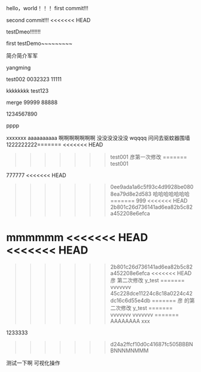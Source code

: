 ﻿hello，world！！！
first commit!!!

second commit!!!
<<<<<<< HEAD


testDmeo!!!!!!!

first testDemo~~~~~~~~~

简介简介军军

yangming

test002
0032323
11111

kkkkkkkk     test123

merge
99999
88888

1234567890

pppp

xxxxxxx
aaaaaaaaaa
啊啊啊啊啊啊啊
没没没没没没
wqqqq
问问去驱蚊器围墙
1222222222=======
<<<<<<< HEAD
>>>>>>> test001 
彦第一次修改
=======
>>>>>>> test001

777777
<<<<<<< HEAD
>>>>>>> 0ee9ada1a6c5f93c4d9928be0808ea79d8e2d583
哈哈哈哈哈哈哈
=======
999
<<<<<<< HEAD
>>>>>>> 2b801c26d736141ad6ea82b5c82a452208e6efca

mmmmmm
<<<<<<< HEAD
<<<<<<< HEAD
=======
>>>>>>> 2b801c26d736141ad6ea82b5c82a452208e6efca 
<<<<<<< HEAD
彦 第二次修改
>>>>>>> y_test
=======
vvvvvvv
>>>>>>> 45c228dce11224c8c18a0224c42dc16c6d55e4db
=======
彦 的第二次修改
>>>>>>> y_test
=======
vvvvvvv
vvvvvvv
=======
AAAAAAAA
>>>>>>> xxx

1233333
>>>>>>> d24a2ffcf10d0c41687fc505BBBNBNNNMNMMM

测试一下啊   可视化操作
